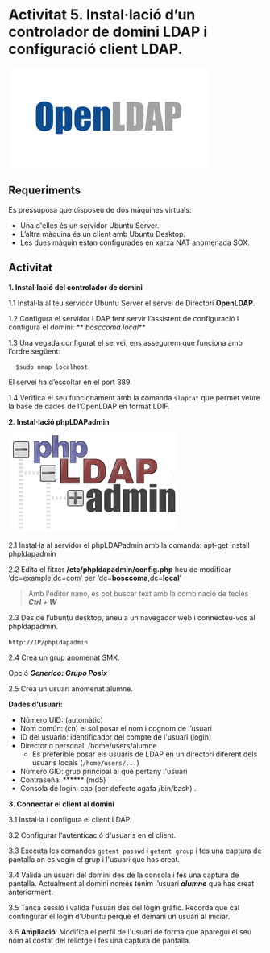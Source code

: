 <!-- notoc -->

# Activitat 5. Instal·lació d’un controlador de domini LDAP i configuració client LDAP.

![](/assets/openladp.png)

## Requeriments

Es pressuposa que disposeu de dos màquines virtuals:
* Una d'elles és un servidor Ubuntu Server.
* L’altra màquina és un client amb Ubuntu Desktop.
* Les dues màquin estan configurades en xarxa NAT anomenada SOX.

## Activitat

**1. Instal·lació del controlador de domini**

  1.1 Instal·la al teu servidor Ubuntu Server el servei de Directori **OpenLDAP**.

  1.2 Configura el servidor LDAP fent servir l’assistent de configuració i configura el domini: ** _bosccoma.local_**

  1.3 Una vegada configurat el servei, ens assegurem que funciona amb l’ordre següent:

```
  $sudo nmap localhost
``` 

  El servei ha d’escoltar en el port 389.

  1.4 Verifica el seu funcionament amb la comanda `slapcat` que permet veure la base de dades de l’OpenLDAP en format LDIF. 

**2. Instal·lació phpLDAPadmin**

![](/assets/phpLDAPadmin.jpg)

  2.1 Instal·la al servidor el phpLDAPadmin amb la comanda:
apt-get install phpldapadmin

  2.2 Edita el fitxer **/etc/phpldapadmin/config.php** heu de modificar ‘dc=example,dc=com’ per ‘dc=**bosccoma**,dc=**local**’
> Amb l'editor nano, es pot buscar text amb la combinació de tecles **_Ctrl + W_**

  2.3 Des de l’ubuntu desktop, aneu a un navegador web i connecteu-vos al phpldapadmin.

  `http://IP/phpldapadmin`

  2.4 Crea un grup anomenat SMX.

  Opció **_Generico: Grupo Posix_**

  2.5 Crea un usuari anomenat alumne.
	
  **Dades d'usuari:**
  * Número UID: (automàtic)
  * Nom común: (cn) el sol posar el nom i cognom de l’usuari
  * ID del usuario: identificador del compte de l'usuari (login)
  * Directorio personal: /home/users/alumne
    * És preferible posar els usuaris de LDAP en un directori diferent dels usuaris locals (`/home/users/...`)
  * Número GID: grup principal al què pertany l'usuari
  * Contraseña: \*\*\*\*\*\* (md5)
  * Consola de login: cap (per defecte agafa /bin/bash)
.

**3. Connectar el client al domini**

  3.1 Instal·la i configura el client LDAP.
  
  3.2 Configurar l'autenticació d'usuaris en el client.
  
  3.3 Executa les comandes `getent passwd` i `getent group` i fes una captura de pantalla on es vegin el grup i l'usuari que has creat.

  3.4 Valida un usuari del domini des de la consola i fes una captura de pantalla. Actualment al domini només tenim l’usuari **_alumne_** que has creat anteriorment.

  3.5 Tanca sessió i valida l'usuari des del login gràfic. Recorda que cal confingurar el login d’Ubuntu perquè et demani un usuari al iniciar.

3.6 **Ampliació**: Modifica el perfil de l'usuari de forma que aparegui el seu nom al costat del rellotge i fes una captura de pantalla.






